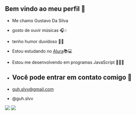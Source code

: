 ## Bem vindo ao meu perfil 🫠
- Me chamo Gustavo Da Silva

- gosto de ouvir músicas 🎧🎶

- tenho humor duvidoso 😮‍💨

- Estou estudando no [Alura](https://www.alura.com.br/?srsltid=AfmBOopd6R4fP8E-llaDBIDY1cE6ZmBN6BCxEWvoNu-wmNPPkJEw808L)📚💻

- Estou me desenvolvendo em programas JavaScript 👨‍💻📂

- ## Você pode entrar em contato comigo 📩

- guh.slvv@gmail.com

- @guh.slvv

![](https://media.tenor.com/t7UHYgh6GC0AAAAm/wtc-twin-towers.webp) ![](https://media.tenor.com/_djEDWCjQbsAAAAi/pia-aircraft.gif)

